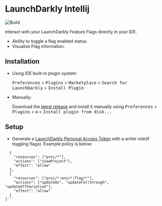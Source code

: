# LaunchDarkly Intellij

![Build](https://github.com/InTheCloudDan/intellij-plugin-ld/workflows/Build/badge.svg)

<!-- Plugin description -->
Interact with your LaunchDarkly Feature Flags directly in your IDE.
- Ability to toggle a flag enabled status.
- Visualize Flag information.

<!-- Plugin description end -->

## Installation

- Using IDE built-in plugin system:
  
  <kbd>Preferences</kbd> > <kbd>Plugins</kbd> > <kbd>Marketplace</kbd> > <kbd>Search for LaunchDarkly</kbd> >
  <kbd>Install Plugin</kbd>
  
- Manually:

  Download the [latest release](https://github.com/InTheCloudDan/intellij-plugin-ld/releases/latest) and install it manually using
  <kbd>Preferences</kbd> > <kbd>Plugins</kbd> > <kbd>⚙️</kbd> > <kbd>Install plugin from disk...</kbd>
  
## Setup

- Generate a [LaunchDarkly Personal Access Token](https://app.launchdarkly.com/settings/authorization/tokens/new) with a writer role(if toggling flags). Example policy is below:
```[
  {
    "resources": ["proj/*"],
    "actions": ["viewProject"],
    "effect": "allow"
  },
  {
    "resources": ["proj/*:env/*:flag/*"],
    "actions": ["updateOn", "updateFallthrough", "updateOffVariation"],
    "effect": "allow"
  }
]```
